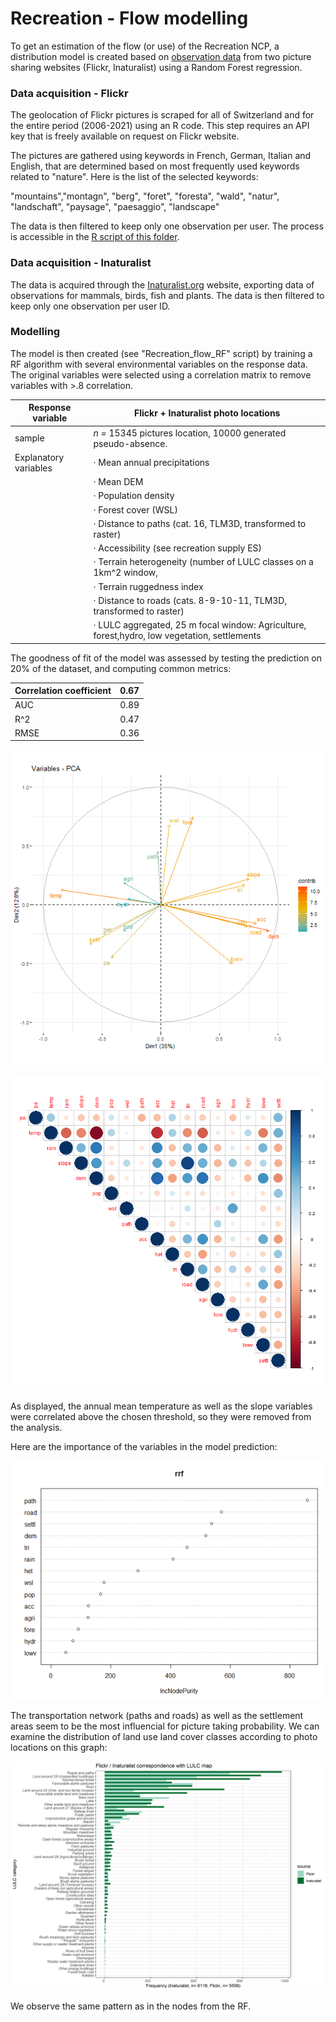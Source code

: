 # Recreation - Flow modelling

To get an estimation of the flow (or use) of the Recreation NCP, a distribution model is created based on [observation data](https://github.com/ValParCH/ValparCH/blob/main/recreation/recreation_flow/data) from two picture sharing websites (Flickr, Inaturalist) using a Random Forest regression. 

### Data acquisition - Flickr

The geolocation of Flickr pictures is scraped for all of Switzerland and for the entire period (2006-2021) using an R code. This step requires an API key that is freely available on request on Flickr website. 

The pictures are gathered using keywords in French, German, Italian and English, that are determined based on most frequently used keywords related to "nature". Here is the list of the selected keywords: 

"mountains","montagn", "berg", "foret", "foresta", "wald", "natur", "landschaft", "paysage", "paesaggio", "landscape"

The data is then filtered to keep only one observation per user. The process is accessible in the [R script of this folder](https://github.com/ValParCH/ValparCH/blob/main/recreation/recreation_flow/Flickr_pictures_extraction.R). 

### Data acquisition - Inaturalist

The data is acquired through the [Inaturalist.org](https://www.inaturalist.org/) website, exporting data of observations for mammals, birds, fish and plants. The data is then filtered to keep only one observation per user ID. 

### Modelling

The model is then created (see "Recreation_flow_RF" script) by training a RF algorithm with several environmental variables on the response data. The original variables were selected using a correlation matrix to remove variables with >.8 correlation. 

| Response variable     | Flickr + Inaturalist photo locations                         |
| --------------------- | ------------------------------------------------------------ |
| sample                | *n =* 15345 pictures location, 10000 generated pseudo-absence. |
| Explanatory variables | ·    Mean annual precipitations                              |
|                       | ·    Mean DEM                                                |
|                       | ·    Population density                                      |
|                       | ·    Forest cover (WSL)                                      |
|                       | ·    Distance to paths (cat. 16, TLM3D, transformed to raster) |
|                       | ·    Accessibility (see recreation supply ES)                |
|                       | ·    Terrain heterogeneity (number of LULC classes on a 1km^2 window, |
|                       | ·    Terrain ruggedness index                                |
|                       | ·    Distance to roads (cats. 8-9-10-11, TLM3D, transformed to raster) |
|                       | ·    LULC aggregated, 25 m focal window: Agriculture, forest,hydro, low vegetation, settlements |

The goodness of fit of the model was assessed by testing the prediction on 20% of the dataset, and computing common metrics: 

| Correlation coefficient | 0.67 |
| ----------------------- | ---- |
| AUC                     | 0.89 |
| R^2                     | 0.47 |
| RMSE                    | 0.36 |

![](https://github.com/ValParCH/ValparCH/blob/main/recreation/recreation_flow/figs/cor_circle.png)

![](https://github.com/ValParCH/ValparCH/blob/main/recreation/recreation_flow/figs/correlogram.png)

As displayed, the annual mean temperature as well as the slope variables were correlated above the chosen threshold, so they were removed from the analysis. 

Here are the importance of the variables in the model prediction: 

![VarimpPlot](https://github.com/ValParCH/ValparCH/blob/main/recreation/recreation_flow/figs/VarimpPlot.png)

The transportation network (paths and roads) as well as the settlement areas seem to be the most influencial for picture taking probability. We can examine the distribution of land use land cover classes according to photo locations on this graph: 

![Flickr_inat_LULC_sep](https://github.com/ValParCH/ValparCH/blob/main/recreation/recreation_flow/figs/Flickr_inat_LULC_sep.png)



We observe the same pattern as in the nodes from the RF. 

